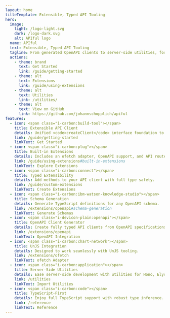 ```yaml
---
layout: home
titleTemplate: Extensible, Typed API Tooling
hero:
  image:
    light: /logo-light.svg
    dark: /logo-dark.svg
    alt: APIful logo
  name: APIful
  text: Extensible, Typed API Tooling
  tagline: From generated OpenAPI clients to server-side utilities, for any JavaScript runtime
  actions:
    - theme: brand
      text: Get Started
      link: /guide/getting-started
    - theme: alt
      text: Extensions
      link: /guide/using-extensions
    - theme: alt
      text: Utilities
      link: /utilities/
    - theme: alt
      text: View on GitHub
      link: https://github.com/johannschopplich/apiful
features:
  - icon: <span class="i-carbon:build-tool"></span>
    title: Extensible API Client
    details: Unified <code>createClient</code> interface foundation to build custom API clients.
    link: /guide/getting-started
    linkText: Get Started
  - icon: <span class="i-carbon:plug"></span>
    title: Built-in Extensions
    details: Includes an ofetch adapter, OpenAPI support, and API router extension.
    link: /guide/using-extensions#built-in-extensions
    linkText: Explore Extensions
  - icon: <span class="i-carbon:connect"></span>
    title: Typed Extensibility
    details: Add methods to your API client with full type safety.
    link: /guide/custom-extensions
    linkText: Create Extensions
  - icon: <span class="i-carbon:ibm-watson-knowledge-studio"></span>
    title: Schema Generation
    details: Generate TypeScript definitions for any OpenAPI schema.
    link: /extensions/openapi#schema-generation
    linkText: Generate Schemas
  - icon: <span class="i-devicon-plain:openapi"></span>
    title: OpenAPI Client Generator
    details: Create fully typed API clients from OpenAPI specifications.
    link: /extensions/openapi
    linkText: OpenAPI Integration
  - icon: <span class="i-carbon:chart-network"></span>
    title: UnJS Integration
    details: Designed to work seamlessly with UnJS tooling.
    link: /extensions/ofetch
    linkText: ofetch Adapter
  - icon: <span class="i-carbon:application"></span>
    title: Server-Side Utilities
    details: Ease server-side development with utilities for Hono, Elysia, and more.
    link: /utilities
    linkText: Import Utilities
  - icon: <span class="i-carbon:code"></span>
    title: TypeScript-First
    details: Enjoy full TypeScript support with robust type inference.
    link: /reference
    linkText: Reference
---
```

